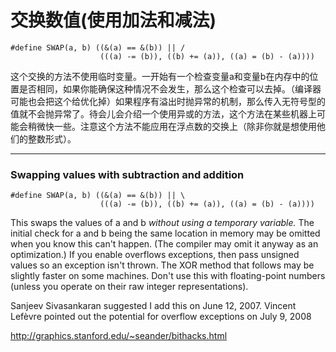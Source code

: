 # 交换数值(使用加法和减法) 

```
#define SWAP(a, b) ((&(a) == &(b)) || /
                    (((a) -= (b)), ((b) += (a)), ((a) = (b) - (a))))
```
这个交换的方法不使用临时变量。一开始有一个检查变量a和变量b在内存中的位置是否相同，如果你能确保这种情况不会发生，那么这个检查可以去掉。（编译器可能也会把这个给优化掉）如果程序有溢出时抛异常的机制，那么传入无符号型的值就不会抛异常了。待会儿会介绍一个使用异或的方法，这个方法在某些机器上可能会稍微快一些。注意这个方法不能应用在浮点数的交换上（除非你就是想使用他们的整数形式）。
***

### Swapping values with subtraction and addition

```
#define SWAP(a, b) ((&(a) == &(b)) || \
                    (((a) -= (b)), ((b) += (a)), ((a) = (b) - (a))))
```

This swaps the values of a and b *without using a temporary variable.* The initial check for a and b being the same location in memory may be omitted when you know this can't happen.  (The compiler may omit it anyway as an optimization.)  If you enable overflows exceptions, then pass unsigned  values so an exception isn't thrown. The XOR method that follows may be slightly faster on some machines.  Don't use this with floating-point numbers (unless you operate on their raw integer representations).

Sanjeev Sivasankaran suggested I add this on June 12, 2007.   Vincent Lefèvre pointed out the potential for overflow exceptions on July 9, 2008


http://graphics.stanford.edu/~seander/bithacks.html